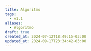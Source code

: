```yaml
---
title: Algoritmo
tags:
  - v1.1
aliases:
  - Algoritmo
draft: true
created_at: 2024-07-12T18:49:15-03:00
updated_at: 2024-09-17T23:34:42-03:00
---
```



